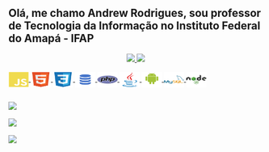## Olá, me chamo Andrew Rodrigues, sou professor de Tecnologia da Informação no Instituto Federal do Amapá - IFAP 

<div align="center">
  <a href="https://github.com/andrewhrodrigues">
  <img height="180em" src="https://github-readme-stats.vercel.app/api?username=andrewhrodrigues&show_icons=true&theme=dark&include_all_commits=true&count_private=true"/>
  <img height="180em" src="https://github-readme-stats.vercel.app/api/top-langs/?username=andrewhrodrigues&layout=compact&langs_count=7&theme=dark"/>
</div>
  
<div style="display: inline_block"><br>
  <img align="center" title="JavaScript"  alt="Js" height="30" width="40" src="https://raw.githubusercontent.com/devicons/devicon/master/icons/javascript/javascript-plain.svg">
  <img align="center" title="HTML" alt="HTML" height="30" width="40" src="https://raw.githubusercontent.com/devicons/devicon/master/icons/html5/html5-original.svg">
  <img align="center" title="CSS" alt="CSS" height="30" width="40" src="https://raw.githubusercontent.com/devicons/devicon/master/icons/css3/css3-original.svg">
  
  <img align="center" title="SQL" alt="SQL"  height="30" width="40" src="https://raw.githubusercontent.com/github/explore/master/topics/sql/sql.png">
 
  <img align="center" title="PHP" alt="PHP"  height="30" width="40"  src="https://raw.githubusercontent.com/devicons/devicon/master/icons/php/php-original.svg" alt="php">
  
   <img align="center" title="JAVA" alt="JAVA"  height="30" width="40" src="https://raw.githubusercontent.com/devicons/devicon/master/icons/java/java-original.svg"> 
 
 <img align="center" title="Android" alt="Android"  height="30" width="40" src="https://raw.githubusercontent.com/devicons/devicon/master/icons/android/android-original-wordmark.svg">
  
  <img align="center" title="MySQL" alt="MySQL"  height="30" width="40"  src="https://raw.githubusercontent.com/devicons/devicon/master/icons/mysql/mysql-original-wordmark.svg">
  
  <img align="center" title="node" alt="node"  height="30" width="40" src="https://raw.githubusercontent.com/devicons/devicon/master/icons/nodejs/nodejs-original-wordmark.svg"> 
  
</div>
  
  
  ##
 
<div> 
  <a href="https://https://www.youtube.com/@andrewrodriguesbr" target="_blank"><img src="https://img.shields.io/badge/YouTube-FF0000?style=for-the-badge&logo=youtube&logoColor=white" target="_blank"></a>

  <a href = "mailto:andrewhrodrigues@gmail.com"><img src="https://img.shields.io/badge/-Gmail-%23333?style=for-the-badge&logo=gmail&logoColor=white" target="_blank"></a>
  
  <a href="https://www.linkedin.com/in/andrewrodriguesbr" target="_blank"><img src="https://img.shields.io/badge/-LinkedIn-%230077B5?style=for-the-badge&logo=linkedin&logoColor=white" target="_blank"></a> 
 

</div>
